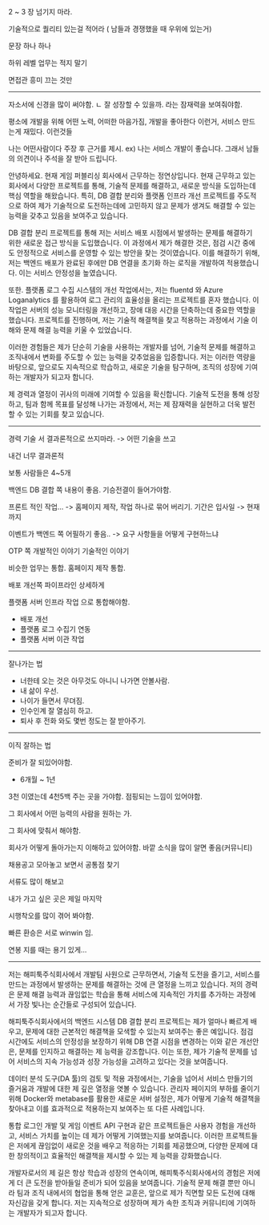 2 ~ 3 장 넘기지 마라. 

기술적으로 퀄리티 있는걸 적어라 ( 남들과 경쟁했을 때 우위에 있는거)

문장 하나 하나

하위 레벨 업무는 적지 말기

면접관 흥미 끄는 것만

---

자소서에 신경을 많이 써야함.
ㄴ 잘 성장할 수 있을까. 라는 잠재력을 보여줘야함.

평소에 개발을 위해 어떤 노력, 어떠한 마음가짐, 개발을 좋아한다 이런거, 서비스 만드는게 재밌다. 이런것들

나는 어떤사람이다 주장 후 근거를 제시.
ex) 나는 서비스 개발이 좋습니다. 그래서 남들의 의견이나 주석을 잘 받아 드립니다.


안녕하세요. 현재 게임 퍼블리싱 회사에서 근무하는 정연상입니다.
현재 근무하고 있는 회사에서 다양한 프로젝트를 통해, 기술적 문제를 해결하고, 새로운 방식을 도입하는데 핵심 역할을 해왔습니다. 특히, DB 결합 분리와 플랫폼 인프라 개선 프로젝트를 주도적으로 하여 제가 기술적으로 도전하는데에 고민하지 않고 문제가 생겨도 해결할 수 있는 능력을 갖추고 있음을 보여주고 있습니다.

DB 결합 분리 프로젝트를 통해 저는 서비스 배포 시점에서 발생하는 문제를 해결하기 위한 새로운 접근 방식을 도입했습니다. 이 과정에서 제가 해결한 것은, 점검 시간 중에도 안정적으로 서비스를 운영할 수 있는 방안을 찾는 것이였습니다. 이를 해결하기 위해, 저는 백엔드 배포가 완료된 후에만 DB 연결을 초기화 하는 로직을 개발하여 적용했습니다. 이는 서비스 안정성을 높였습니다.

또한. 플랫폼 로그 수집 시스템의 개선 작업에서는, 저는 fluentd 와 Azure Loganalytics 를 활용하여 로그 관리의 효율성을 올리는 프로젝트를 혼자 했습니다. 이 작업은 서버의 성능 모니터링을 개선하고, 장애 대응 시간을 단축하는데 중요한 역할을 했습니다. 프로젝트를 진행하며, 저는 기술적 해결책을 찾고 적용하는 과정에서 기술 이해와 문제 해결 능력을 키울 수 있었습니다.

이러한 경험들은 제가 단순히 기술을 사용하는 개발자를 넘어, 기술적 문제를 해결하고 조직내에서 변화를 주도할 수 있는 능력을 갖추었음을 입증합니다. 저는 이러한 역량을 바탕으로, 앞으로도 지속적으로 학습하고, 새로운 기술을 탐구하며, 조직의 성장에 기여하는 개발자가 되고자 합니다.

제 경력과 열정이 귀사의 미래에 기여할 수 있음을 확신합니다. 기술적 도전을 통해 성장하고, 팀과 함께 목표를 달성해 나가는 과정에서, 저는 제 잠재력을 실현하고 더욱 발전할 수 있는 기회를 찾고 있습니다.

----

경력 기술 서
결과론적으로 쓰지마라. -> 어떤 기술을 쓰고 

내건 너무 결과론적

보통 사람들은 4~5개

백엔드 DB 결합 쪽 내용이 좋음. 기승전결이 들어가야함.

프론트 적인 작업...  -> 홈페이지 제작, 작업 하나로 묶어 버리기. 기간은 입사일 -> 현재까지

이벤트가 백엔드 쪽 어필하기 좋음.. -> 요구 사항들을 어떻게 구현하느냐

OTP 쪽 개발적인 이야기 기술적인 이야기

비슷한 업무는 통합.
홈페이지 제작 통합.



배포 개선쪽 파이프라인 상세하게

플랫폼 서버 인프라 작업 으로 통합해야함.
* 배포 개선
* 플랫폼 로그 수집기 연동
* 플랫폼 서버 이관 작업

---

잘나가는 법

* 너한테 오는 것은 아무것도 아니니 나가면 안볼사람.
* 내 삶이 우선.
* 나이가 들면서 무뎌짐.
* 인수인계 잘 열심히 하고.
* 퇴사 후 전화 와도 몇번 정도는 잘 받아주기.

---
이직 잘하는 법

준비가 잘 되있어야함.
* 6개월 ~ 1년

3천 이였는데 4천5백 주는 곳을 가야함. 점핑되는 느낌이 있어야함.

그 회사에서 어떤 능력의 사람을 원하는 가.

그 회사에 맞춰서 해야함.

회사가 어떻게 돌아가는지 이해하고 있어야함.
바깥 소식을 많이 알면 좋음(커뮤니티)

채용공고 모아놓고 보면서 공통점 찾기

서류도 많이 해보고

내가 가고 싶은 곳은 제일 마지막

시행착오를 많이 겪어 봐야함. 

빠른 환승은 서로 winwin 임.

연봉 지를 때는 용기 있게...






----


저는 해피툭주식회사에서 개발팀 사원으로 근무하면서, 기술적 도전을 즐기고, 서비스를 만드는 과정에서 발생하는 문제를 해결하는 것에 큰 열정을 느끼고 있습니다. 저의 경력은 문제 해결 능력과 끊임없는 학습을 통해 서비스에 지속적인 가치를 추가하는 과정에서 가장 빛나는 순간들로 구성되어 있습니다.

해피툭주식회사에서의 백엔드 시스템 DB 결합 분리 프로젝트는 제가 얼마나 빠르게 배우고, 문제에 대한 근본적인 해결책을 모색할 수 있는지 보여주는 좋은 예입니다. 점검 시간에도 서비스의 안정성을 보장하기 위해 DB 연결 시점을 변경하는 이와 같은 개선안은, 문제를 인지하고 해결하는 제 능력을 강조합니다. 이는 또한, 제가 기술적 문제를 넘어 서비스의 지속 가능성과 성장 가능성을 고려하고 있다는 것을 보여줍니다.

데이터 분석 도구(DA 툴)의 검토 및 적용 과정에서는, 기술을 넘어서 서비스 만들기의 즐거움과 개발에 대한 제 깊은 열정을 엿볼 수 있습니다. 관리자 페이지의 부하를 줄이기 위해 Docker와 metabase를 활용한 새로운 서버 설정은, 제가 어떻게 기술적 해결책을 찾아내고 이를 효과적으로 적용하는지 보여주는 또 다른 사례입니다.

통합 로그인 개발 및 게임 이벤트 API 구현과 같은 프로젝트들은 사용자 경험을 개선하고, 서비스 가치를 높이는 데 제가 어떻게 기여했는지를 보여줍니다. 이러한 프로젝트들은 저에게 끊임없이 새로운 것을 배우고 적응하는 기회를 제공했으며, 다양한 문제에 대한 창의적이고 효율적인 해결책을 제시할 수 있는 제 능력을 강화했습니다.

개발자로서의 제 길은 항상 학습과 성장의 연속이며, 해피툭주식회사에서의 경험은 저에게 더 큰 도전을 받아들일 준비가 되어 있음을 보여줍니다. 기술적 문제 해결 뿐만 아니라 팀과 조직 내에서의 협업을 통해 얻은 교훈은, 앞으로 제가 직면할 모든 도전에 대해 자신감을 갖게 합니다. 저는 지속적으로 성장하며 제가 속한 조직과 커뮤니티에 기여하는 개발자가 되고자 합니다.